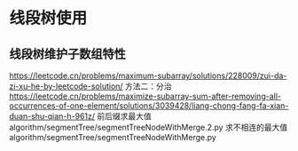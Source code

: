 # 线段树使用

## 线段树维护子数组特性
https://leetcode.cn/problems/maximum-subarray/solutions/228009/zui-da-zi-xu-he-by-leetcode-solution/ 方法二：分治
https://leetcode.cn/problems/maximize-subarray-sum-after-removing-all-occurrences-of-one-element/solutions/3039428/liang-chong-fang-fa-xian-duan-shu-qian-h-961z/
前后缀求最大值
algorithm/segmentTree/segmentTreeNodeWithMerge.2.py
求不相连的最大值
algorithm/segmentTree/segmentTreeNodeWithMerge.py